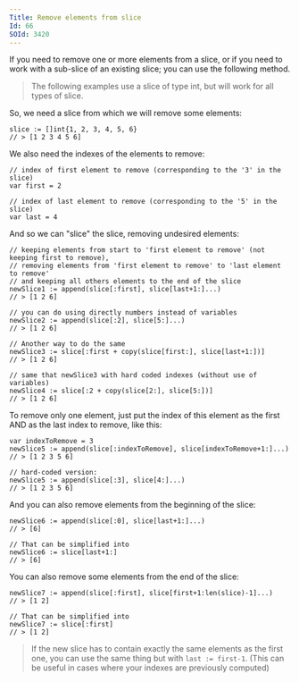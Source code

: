 ```yaml
---
Title: Remove elements from slice
Id: 66
SOId: 3420
---
```

If you need to remove one or more elements from a slice, or if you need to work with a sub-slice of an existing slice; you can use the following method.

> The following examples use a slice of type int, but will work for all types of slice.

So, we need a slice from which we will remove some elements:

    slice := []int{1, 2, 3, 4, 5, 6}
    // > [1 2 3 4 5 6]

We also need the indexes of the elements to remove:

    // index of first element to remove (corresponding to the '3' in the slice)
    var first = 2

    // index of last element to remove (corresponding to the '5' in the slice)
    var last = 4

And so we can "slice" the slice, removing undesired elements:

    // keeping elements from start to 'first element to remove' (not keeping first to remove),
    // removing elements from 'first element to remove' to 'last element to remove'
    // and keeping all others elements to the end of the slice
    newSlice1 := append(slice[:first], slice[last+1:]...)
    // > [1 2 6]

    // you can do using directly numbers instead of variables
    newSlice2 := append(slice[:2], slice[5:]...)
    // > [1 2 6]

    // Another way to do the same
    newSlice3 := slice[:first + copy(slice[first:], slice[last+1:])]
    // > [1 2 6]

    // same that newSlice3 with hard coded indexes (without use of variables)
    newSlice4 := slice[:2 + copy(slice[2:], slice[5:])]
    // > [1 2 6]

To remove only one element, just put the index of this element as the first AND as the last index to remove, like this:

    var indexToRemove = 3
    newSlice5 := append(slice[:indexToRemove], slice[indexToRemove+1:]...)
    // > [1 2 3 5 6]

    // hard-coded version:
    newSlice5 := append(slice[:3], slice[4:]...)
    // > [1 2 3 5 6]

And you can also remove elements from the beginning of the slice:

    newSlice6 := append(slice[:0], slice[last+1:]...)
    // > [6]

    // That can be simplified into
    newSlice6 := slice[last+1:]
    // > [6]

You can also remove some elements from the end of the slice:

    newSlice7 := append(slice[:first], slice[first+1:len(slice)-1]...)
    // > [1 2]

    // That can be simplified into
    newSlice7 := slice[:first]
    // > [1 2]

> If the new slice has to contain exactly the same elements as the first one, you can use the same thing but with `last := first-1`.
(This can be useful in cases where your indexes are previously computed)
